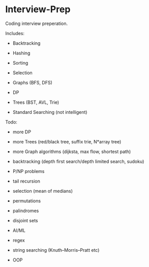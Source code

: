 # Interview-Prep

Coding interview preperation.

Includes:

- Backtracking

- Hashing

- Sorting

- Selection 

- Graphs (BFS, DFS)

- DP 

- Trees (BST, AVL, Trie)

- Standard Searching (not intelligent)


Todo:

- more DP

- more Trees (red/black tree, suffix trie, N*array tree)

- more Graph algorithms (dijksta, max flow, shortest path)

- backtracking (depth first search/depth limited search, sudoku)

- P/NP problems

- tail recursion

- selection (mean of medians)

- permutations

- palindromes

- disjoint sets

- AI/ML

- regex

- string searching (Knuth–Morris–Pratt etc)

- OOP
